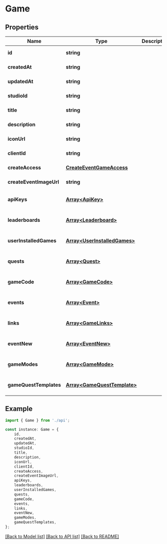 # Game


## Properties

Name | Type | Description | Notes
------------ | ------------- | ------------- | -------------
**id** | **string** |  | [default to undefined]
**createdAt** | **string** |  | [default to undefined]
**updatedAt** | **string** |  | [default to undefined]
**studioId** | **string** |  | [default to undefined]
**title** | **string** |  | [default to undefined]
**description** | **string** |  | [default to undefined]
**iconUrl** | **string** |  | [default to undefined]
**clientId** | **string** |  | [default to undefined]
**createAccess** | [**CreateEventGameAccess**](CreateEventGameAccess.md) |  | [default to undefined]
**createEventImageUrl** | **string** |  | [default to undefined]
**apiKeys** | [**Array&lt;ApiKey&gt;**](ApiKey.md) |  | [optional] [default to undefined]
**leaderboards** | [**Array&lt;Leaderboard&gt;**](Leaderboard.md) |  | [optional] [default to undefined]
**userInstalledGames** | [**Array&lt;UserInstalledGames&gt;**](UserInstalledGames.md) |  | [optional] [default to undefined]
**quests** | [**Array&lt;Quest&gt;**](Quest.md) |  | [optional] [default to undefined]
**gameCode** | [**Array&lt;GameCode&gt;**](GameCode.md) |  | [optional] [default to undefined]
**events** | [**Array&lt;Event&gt;**](Event.md) |  | [optional] [default to undefined]
**links** | [**Array&lt;GameLinks&gt;**](GameLinks.md) |  | [optional] [default to undefined]
**eventNew** | [**Array&lt;EventNew&gt;**](EventNew.md) |  | [optional] [default to undefined]
**gameModes** | [**Array&lt;GameMode&gt;**](GameMode.md) |  | [optional] [default to undefined]
**gameQuestTemplates** | [**Array&lt;GameQuestTemplate&gt;**](GameQuestTemplate.md) |  | [optional] [default to undefined]

## Example

```typescript
import { Game } from './api';

const instance: Game = {
    id,
    createdAt,
    updatedAt,
    studioId,
    title,
    description,
    iconUrl,
    clientId,
    createAccess,
    createEventImageUrl,
    apiKeys,
    leaderboards,
    userInstalledGames,
    quests,
    gameCode,
    events,
    links,
    eventNew,
    gameModes,
    gameQuestTemplates,
};
```

[[Back to Model list]](../README.md#documentation-for-models) [[Back to API list]](../README.md#documentation-for-api-endpoints) [[Back to README]](../README.md)
